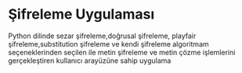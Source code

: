 # Şifreleme Uygulaması 
Python dilinde sezar şifreleme,doğrusal şifreleme, playfair şifreleme,substitution şifreleme ve kendi şifreleme algoritmam seçeneklerinden seçilen ile metin şifreleme ve metin çözme işlemlerini gerçekleştiren kullanıcı arayüzüne sahip uygulama
